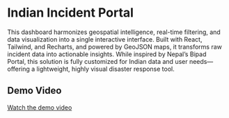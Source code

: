 # Indian Incident Portal
This dashboard harmonizes geospatial intelligence, real-time filtering, and data visualization into a single interactive interface. Built with React, Tailwind, and Recharts, and powered by GeoJSON maps, it transforms raw incident data into actionable insights. While inspired by Nepal’s Bipad Portal, this solution is fully customized for Indian data and user needs—offering a lightweight, highly visual disaster response tool.

## Demo Video

[Watch the demo video]([https://github.com/user-attachments/assets/72ff02b6-a52f-4d68-aa29-b1ef8f7dd59b](https://drive.google.com/file/d/1SMI_G1KmZY_TuwPcNkYtlmZv3p2_m2TR/view?usp=sharing))
